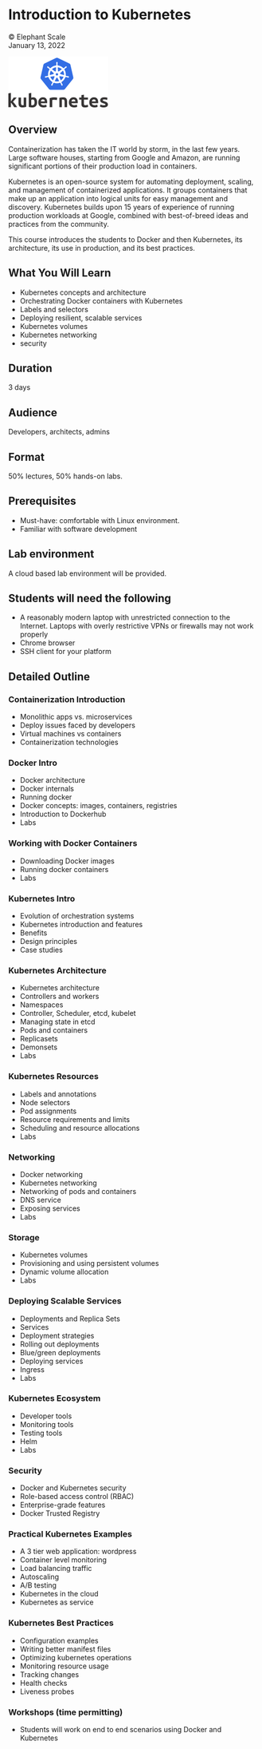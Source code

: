 # Introduction to Kubernetes

© Elephant Scale  
January 13, 2022

![](../assets/images/logos/kubernetes-logo-4-small2.png)

## Overview

Containerization has taken the IT world by storm, in the last few years. Large software houses, starting from Google and Amazon, are running significant portions of their production load in containers.

Kubernetes is an open-source system for automating deployment, scaling, and management of containerized applications. It groups containers that make up an application into logical units for easy management and discovery. Kubernetes builds upon 15 years of experience of running production workloads at Google, combined with best-of-breed ideas and practices from the community.

This course introduces the students to Docker and then  Kubernetes, its architecture, its use in production, and its best practices.

## What You Will Learn

* Kubernetes concepts and architecture
* Orchestrating Docker containers with Kubernetes
* Labels and selectors
* Deploying resilient, scalable services
* Kubernetes volumes
* Kubernetes networking
* security

## Duration

3 days

## Audience

Developers, architects, admins

## Format

50% lectures, 50% hands-on labs.

## Prerequisites

* Must-have: comfortable with Linux environment.
* Familiar with software development

## Lab environment

A cloud based lab environment will be provided.

## Students will need the following

* A reasonably modern laptop with unrestricted connection to the Internet.  Laptops with overly restrictive VPNs or firewalls may not work properly
* Chrome browser
* SSH client for your platform

## Detailed Outline

### Containerization Introduction

* Monolithic apps vs. microservices
* Deploy issues faced by developers
* Virtual machines vs containers
* Containerization technologies

### Docker Intro

* Docker architecture
* Docker internals
* Running docker
* Docker concepts: images, containers, registries
* Introduction to Dockerhub
* Labs

### Working with Docker Containers

* Downloading Docker images
* Running docker containers
* Labs

### Kubernetes Intro

* Evolution of orchestration systems
* Kubernetes introduction and features
* Benefits
* Design principles
* Case studies

### Kubernetes Architecture

* Kubernetes architecture
* Controllers and workers
* Namespaces
* Controller, Scheduler, etcd, kubelet
* Managing state in etcd
* Pods and containers
* Replicasets
* Demonsets
* Labs

### Kubernetes Resources

* Labels and annotations
* Node selectors
* Pod assignments
* Resource requirements and limits
* Scheduling and resource allocations
* Labs

### Networking

* Docker networking
* Kubernetes networking
* Networking of pods and containers
* DNS service
* Exposing services
* Labs

### Storage

* Kubernetes volumes
* Provisioning and using persistent volumes
* Dynamic volume allocation
* Labs

### Deploying Scalable Services

* Deployments and Replica Sets
* Services
* Deployment strategies
* Rolling out deployments
* Blue/green deployments
* Deploying services
* Ingress
* Labs

### Kubernetes Ecosystem

* Developer tools
* Monitoring tools
* Testing tools
* Helm
* Labs

### Security

* Docker and Kubernetes security
* Role-based access control (RBAC)
* Enterprise-grade features
* Docker Trusted Registry

### Practical Kubernetes Examples

* A 3 tier web application: wordpress
* Container level monitoring
* Load balancing traffic
* Autoscaling
* A/B testing
* Kubernetes in the cloud
* Kubernetes as service

### Kubernetes Best Practices

* Configuration examples
* Writing better manifest files
* Optimizing kubernetes operations
* Monitoring resource usage
* Tracking changes
* Health checks
* Liveness probes

### Workshops (time permitting)

* Students will work on end to end scenarios using Docker and Kubernetes
